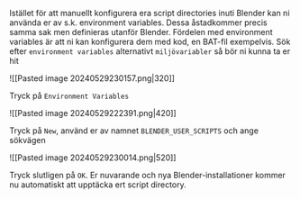 Istället för att manuellt konfigurera era script directories inuti Blender kan ni använda er av s.k. environment variables. Dessa åstadkommer precis samma sak men definieras utanför Blender.
Fördelen med environment variables är att ni kan konfigurera dem med kod, en BAT-fil exempelvis.
Sök efter `environment variables` alternativt `miljövariabler` så bör ni kunna ta er hit

![[Pasted image 20240529230157.png|320]]

Tryck på `Environment Variables`

![[Pasted image 20240529222391.png|420]]

Tryck på `New`, använd er av namnet `BLENDER_USER_SCRIPTS` och ange sökvägen

![[Pasted image 20240529230014.png|520]]

Tryck slutligen på `OK`. Er nuvarande och nya Blender-installationer kommer nu automatiskt att upptäcka ert script directory.